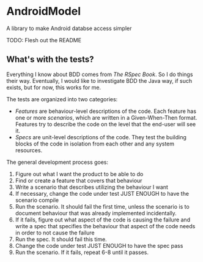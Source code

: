 AndroidModel
============
A library to make Android databse access simpler

TODO: Flesh out the README

What's with the tests?
----------------------
Everything I know about BDD comes from _The RSpec Book_. So I do things their way. Eventually, I would like to investigate BDD the Java way, if such exists, but for now, this works for me.

The tests are organized into two categories:

* *Features* are behaviour-level descriptions of the code. Each feature has one or more *scenarios*, which are written in a Given-When-Then format. Features try to describe the code on the level that the end-user will see it.
* *Specs* are unit-level descriptions of the code. They test the building blocks of the code in isolation from each other and any system resources.

The general development process goes: 

1. Figure out what I want the product to be able to do
2. Find or create a feature that covers that behaviour
3. Write a scenario that describes utilizing the behaviour I want
4. If necessary, change the code under test JUST ENOUGH to have the scenario compile
5. Run the scenario. It should fail the first time, unless the scenario is to document behaviour that was already implemented incidentally.
6. If it fails, figure out what aspect of the code is causing the failure and write a spec that specifies the behaviour that aspect of the code needs in order to not cause the failure
7. Run the spec. It should fail this time. 
8. Change the code under test JUST ENOUGH to have the spec pass
9. Run the scenario. If it fails, repeat 6-8 until it passes.
